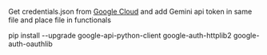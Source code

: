 Get credentials.json from [Google Cloud](https://console.cloud.google.com/apis/credentials/oauthclient/221780547730-k4eok0pmblcm85c8bguf55e8qdhmjn2l.apps.googleusercontent.com?authuser=4&hl=de&inv=1&invt=AboGkQ&project=botbob-448811) and add Gemini api token in same file and place file in functionals

pip install --upgrade google-api-python-client google-auth-httplib2 google-auth-oauthlib



